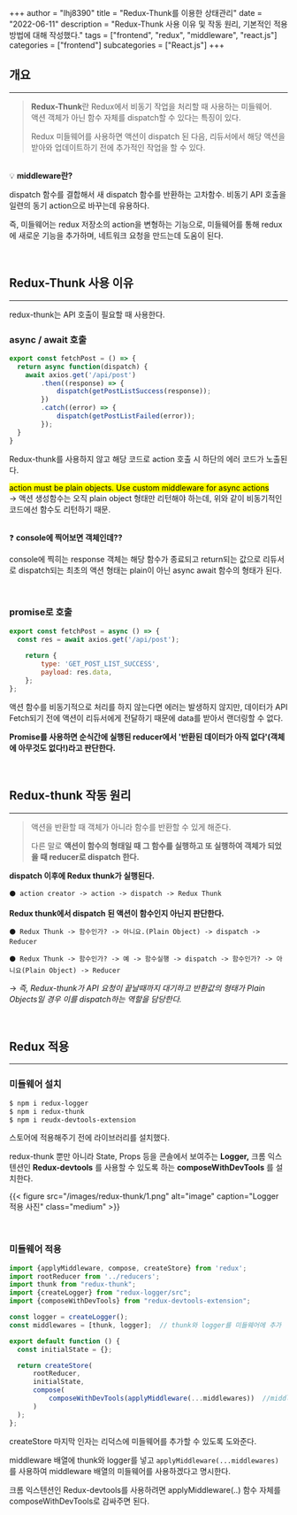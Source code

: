 +++
author = "lhj8390"
title = "Redux-Thunk를 이용한 상태관리"
date = "2022-06-11"
description = "Redux-Thunk 사용 이유 및 작동 원리, 기본적인 적용방법에 대해 작성했다."
tags = ["frontend", "redux", "middleware", "react.js"]
categories = ["frontend"]
subcategories = ["React.js"]
+++

## 개요

---

> **Redux-Thunk**란 Redux에서 비동기 작업을 처리할 때 사용하는 미들웨어. \
> 액션 객체가 아닌 함수 자체를 dispatch할 수 있다는 특징이 있다.
> 
> Redux 미들웨어를 사용하면 액션이 dispatch 된 다음, 리듀서에서 해당 액션을 받아와 업데이트하기 전에 추가적인 작업을 할 수 있다.
> 
<br/>
<aside>
💡 <strong>middleware란?</strong>

  dispatch 함수를 결합해서 새 dispatch 함수를 반환하는 고차함수.
  비동기 API 호출을 일련의 동기 action으로 바꾸는데 유용하다.

  즉, 미들웨어는 redux 저장소의 action을 변형하는 기능으로, 미들웨어를 통해 redux에 새로운 기능을 추가하며, 네트워크 요청을 만드는데 도움이 된다.
</aside>
<br/>

## Redux-Thunk 사용 이유

---

redux-thunk는 API 호출이 필요할 때 사용한다.

### async / await 호출

```jsx
export const fetchPost = () => {
  return async function(dispatch) {
    await axios.get('/api/post')
        .then((response) => {
            dispatch(getPostListSuccess(response));
        })
        .catch((error) => {
            dispatch(getPostListFailed(error));
        });
  }
}
```

Redux-thunk를 사용하지 않고 해당 코드로 action 호출 시 하단의 에러 코드가 노출된다.

<mark>action must be plain objects. Use custom middleware for async actions</mark> \
→ 액션 생성함수는 오직 plain object 형태만 리턴해야 하는데, 위와 같이 비동기적인 코드에선 함수도 리턴하기 때문.

<br/>
<aside>
❓  <strong>console에 찍어보면 객체인데??</strong>

  console에 찍히는 response 객체는 해당 함수가 종료되고 return되는 값으로 
  리듀서로 dispatch되는 최초의 액션 형태는 plain이 아닌 async await 함수의 형태가 된다.
</aside>
<br/>

### promise로 호출


```jsx
export const fetchPost = async () => {
  const res = await axios.get('/api/post');
  
	return {
		type: 'GET_POST_LIST_SUCCESS',
		payload: res.data,
	};
};
```

액션 함수를 비동기적으로 처리를 하지 않는다면 에러는 발생하지 않지만, 데이터가 API Fetch되기 전에 액션이 리듀서에게 전달하기 때문에 data를 받아서 랜더링할 수 없다.

**Promise를 사용하면 순식간에 실행된 reducer에서 '반환된 데이터가 아직 없다'(객체에 아무것도 없다!)라고 판단한다.**

<br/>

## Redux-thunk 작동 원리

---

> 액션을 반환할 때 객체가 아니라 함수를 반환할 수 있게 해준다.
> 
> 
> 다른 말로 **액션이 함수의 형태일 때 그 함수를 실행하고 또 실행하여 객체가 되었을 때 reducer로 dispatch 한다.**
> 

**dispatch 이후에 Redux thunk가 실행된다.**

    ⚫ action creator -> action -> dispatch -> Redux Thunk


**Redux thunk에서 dispatch 된 액션이 함수인지 아닌지 판단한다.**

    ⚫ Redux Thunk -> 함수인가? -> 아니요.(Plain Object) -> dispatch -> Reducer

    ⚫ Redux Thunk -> 함수인가? -> 예 -> 함수실행 -> dispatch -> 함수인가? -> 아니요(Plain Object) -> Reducer


→ *즉, Redux-thunk가 API 요청이 끝날때까지 대기하고 반환값의 형태가 Plain Objects일 경우 이를 dispatch하는 역할을 담당한다.*

<br/>

## Redux 적용

---

### 미들웨어 설치

```bash
$ npm i redux-logger
$ npm i redux-thunk
$ npm i reudx-devtools-extension
```

스토어에 적용해주기 전에 라이브러리를 설치했다.

redux-thunk 뿐만 아니라 State, Props 등을 콘솔에서 보여주는 **Logger,** 크롬 익스텐션인 **Redux-devtools** 를 사용할 수 있도록 하는 **composeWithDevTools** 를 설치한다.


{{< figure src="/images/redux-thunk/1.png" alt="image" caption="Logger 적용 사진" class="medium" >}}

<br/>

### 미들웨어 적용

```jsx
import {applyMiddleware, compose, createStore} from 'redux';
import rootReducer from '../reducers';
import thunk from "redux-thunk";
import {createLogger} from "redux-logger/src";
import {composeWithDevTools} from "redux-devtools-extension";

const logger = createLogger();
const middlewares = [thunk, logger];  // thunk와 logger를 미들웨어에 추가

export default function () {
  const initialState = {};

  return createStore(
      rootReducer,
      initialState,
      compose(
          composeWithDevTools(applyMiddleware(...middlewares))  //middlewares 배열을 넣어주었다.
      )
  );
};
```

createStore 마지막 인자는 리덕스에 미들웨어를 추가할 수 있도록 도와준다.

middleware 배열에 thunk와 logger를 넣고 `applyMiddleware(...middlewares)` 를 사용하여 middleware 배열의 미들웨어를 사용하겠다고 명시한다.

크롬 익스텐션인 Redux-devtools를 사용하려면  applyMiddleware(..) 함수 자체를 composeWithDevTools로 감싸주면 된다.
